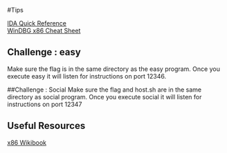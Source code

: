 #Tips

[IDA Quick Reference](https://www.hex-rays.com/products/ida/support/freefiles/IDA_Pro_Shortcuts.pdf)  
[WinDBG x86 Cheat Sheet](https://trailofbits.github.io/ctf/vulnerabilities/references/X86_Win32_Reverse_Engineering_Cheat_Sheet.pdf)  

## Challenge : easy
Make sure the flag is in the same directory as the easy program. Once you execute easy it will listen for instructions on port 12346.

##Challenge : Social
Make sure the flag and host.sh are in the same directory as social program. Once you execute social it will listen for instructions on port 12347


## Useful Resources

[x86 Wikibook](https://en.wikibooks.org/wiki/X86_Assembly)  
